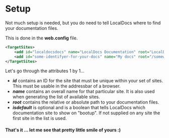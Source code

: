 Setup
=====

Not much setup is needed, but you do need to tell LocalDocs where to find your documentation files.

This is done in the **web.config** file.

```xml
<TargetSites>
	<add id="localdocsdocs" name="LocalDocs Documentation" root="LocalDocsDocumentation/" isdefault="true" />
	<add id="some-identifyer-for-your-docs" name="My docs" root="/somewhere/on/your/harddrive/gitclones/project/docs/" />
</TargetSites>
```

Let's go through the attributes 1 by 1...

* **_id_** contains an ID for the site that must be unique within your set of sites. This must be usable in the addressbar of a browser.
* **_name_** contains an overall name for that particular site. It is also used when generating the list of available sites.
* **_root_** contains the relative or absolute path to your documentation files.
* **_isdefault_** is optional and is a boolean that tells LocalDocs which documentation site to show on "bootup". If not supplied on any site
the first site in the list is used.

#### That's it ... let me see that pretty little smile of yours :)